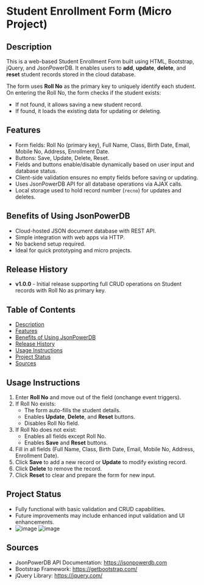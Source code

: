 # Student Enrollment Form (Micro Project)

## Description
This is a web-based Student Enrollment Form built using HTML, Bootstrap, jQuery, and JsonPowerDB. It enables users to **add**, **update**, **delete**, and **reset** student records stored in the cloud database.

The form uses **Roll No** as the primary key to uniquely identify each student. On entering the Roll No, the form checks if the student exists:
- If not found, it allows saving a new student record.
- If found, it loads the existing data for updating or deleting.

## Features
- Form fields: Roll No (primary key), Full Name, Class, Birth Date, Email, Mobile No, Address, Enrollment Date.
- Buttons: Save, Update, Delete, Reset.
- Fields and buttons enable/disable dynamically based on user input and database status.
- Client-side validation ensures no empty fields before saving or updating.
- Uses JsonPowerDB API for all database operations via AJAX calls.
- Local storage used to hold record number (`recno`) for updates and deletes.

## Benefits of Using JsonPowerDB
- Cloud-hosted JSON document database with REST API.
- Simple integration with web apps via HTTP.
- No backend setup required.
- Ideal for quick prototyping and micro projects.

## Release History
- **v1.0.0** - Initial release supporting full CRUD operations on Student records with Roll No as primary key.

## Table of Contents
- [Description](#description)
- [Features](#features)
- [Benefits of Using JsonPowerDB](#benefits-of-using-jsonpowerdb)
- [Release History](#release-history)
- [Usage Instructions](#usage-instructions)
- [Project Status](#project-status)
- [Sources](#sources)

## Usage Instructions
1. Enter **Roll No** and move out of the field (onchange event triggers).
2. If Roll No exists:
   - The form auto-fills the student details.
   - Enables **Update**, **Delete**, and **Reset** buttons.
   - Disables Roll No field.
3. If Roll No does not exist:
   - Enables all fields except Roll No.
   - Enables **Save** and **Reset** buttons.
4. Fill in all fields (Full Name, Class, Birth Date, Email, Mobile No, Address, Enrollment Date).
5. Click **Save** to add a new record or **Update** to modify existing record.
6. Click **Delete** to remove the record.
7. Click **Reset** to clear and prepare the form for new input.

## Project Status
- Fully functional with basic validation and CRUD capabilities.
- Future improvements may include enhanced input validation and UI enhancements.
- ![image](https://github.com/user-attachments/assets/fa8fa685-ff76-4c42-a1b7-6aec8a4b337f)
![image](https://github.com/user-attachments/assets/133cd657-db67-4472-8008-f52209e0e36f)

  
## Sources
- JsonPowerDB API Documentation: https://jsonpowerdb.com
- Bootstrap Framework: https://getbootstrap.com/
- jQuery Library: https://jquery.com/

